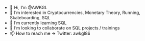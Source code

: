 - 👋 Hi, I’m @AWKGL
- 👀 I’m interested in Cryptocurrencies, Monetary Theory, Running, Skateboarding, SQL
- 🌱 I’m currently learning SQL
- 💞️ I’m looking to collaborate on SQL projects / trainings
- 📫 How to reach me -> Twitter: awkgl86

<!---
AWKGL/AWKGL is a ✨ special ✨ repository because its `README.md` (this file) appears on your GitHub profile.
You can click the Preview link to take a look at your changes.
--->
